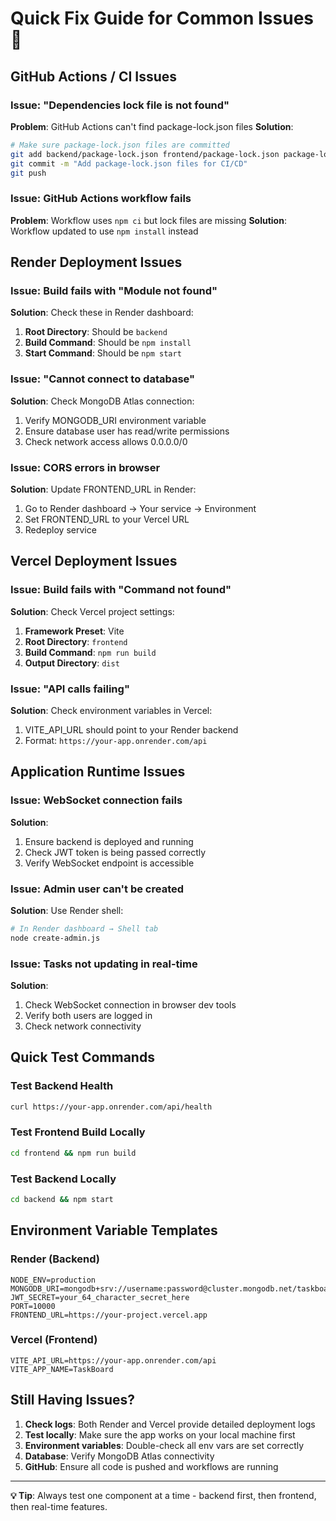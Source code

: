 # Quick Fix Guide for Common Issues 🔧

## GitHub Actions / CI Issues

### Issue: "Dependencies lock file is not found"
**Problem**: GitHub Actions can't find package-lock.json files
**Solution**: 
```bash
# Make sure package-lock.json files are committed
git add backend/package-lock.json frontend/package-lock.json package-lock.json
git commit -m "Add package-lock.json files for CI/CD"
git push
```

### Issue: GitHub Actions workflow fails
**Problem**: Workflow uses `npm ci` but lock files are missing
**Solution**: Workflow updated to use `npm install` instead

## Render Deployment Issues

### Issue: Build fails with "Module not found"
**Solution**: Check these in Render dashboard:
1. **Root Directory**: Should be `backend`
2. **Build Command**: Should be `npm install`
3. **Start Command**: Should be `npm start`

### Issue: "Cannot connect to database"
**Solution**: Check MongoDB Atlas connection:
1. Verify MONGODB_URI environment variable
2. Ensure database user has read/write permissions
3. Check network access allows 0.0.0.0/0

### Issue: CORS errors in browser
**Solution**: Update FRONTEND_URL in Render:
1. Go to Render dashboard → Your service → Environment
2. Set FRONTEND_URL to your Vercel URL
3. Redeploy service

## Vercel Deployment Issues

### Issue: Build fails with "Command not found"
**Solution**: Check Vercel project settings:
1. **Framework Preset**: Vite
2. **Root Directory**: `frontend`
3. **Build Command**: `npm run build`
4. **Output Directory**: `dist`

### Issue: "API calls failing"
**Solution**: Check environment variables in Vercel:
1. VITE_API_URL should point to your Render backend
2. Format: `https://your-app.onrender.com/api`

## Application Runtime Issues

### Issue: WebSocket connection fails
**Solution**: 
1. Ensure backend is deployed and running
2. Check JWT token is being passed correctly
3. Verify WebSocket endpoint is accessible

### Issue: Admin user can't be created
**Solution**: Use Render shell:
```bash
# In Render dashboard → Shell tab
node create-admin.js
```

### Issue: Tasks not updating in real-time
**Solution**: 
1. Check WebSocket connection in browser dev tools
2. Verify both users are logged in
3. Check network connectivity

## Quick Test Commands

### Test Backend Health
```bash
curl https://your-app.onrender.com/api/health
```

### Test Frontend Build Locally
```bash
cd frontend && npm run build
```

### Test Backend Locally
```bash
cd backend && npm start
```

## Environment Variable Templates

### Render (Backend)
```
NODE_ENV=production
MONGODB_URI=mongodb+srv://username:password@cluster.mongodb.net/taskboard
JWT_SECRET=your_64_character_secret_here
PORT=10000
FRONTEND_URL=https://your-project.vercel.app
```

### Vercel (Frontend)
```
VITE_API_URL=https://your-app.onrender.com/api
VITE_APP_NAME=TaskBoard
```

## Still Having Issues?

1. **Check logs**: Both Render and Vercel provide detailed deployment logs
2. **Test locally**: Make sure the app works on your local machine first
3. **Environment variables**: Double-check all env vars are set correctly
4. **Database**: Verify MongoDB Atlas connectivity
5. **GitHub**: Ensure all code is pushed and workflows are running

---

**💡 Tip**: Always test one component at a time - backend first, then frontend, then real-time features.

